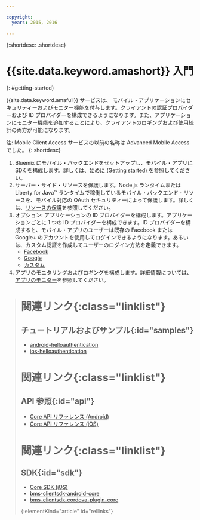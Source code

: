 ```yaml
---

copyright:
  years: 2015, 2016
  
---
```


{:shortdesc: .shortdesc}

# {{site.data.keyword.amashort}} 入門
       
{: #getting-started}

{{site.data.keyword.amafull}} サービスは、
モバイル・アプリケーションにセキュリティーおよびモニター機能を付与します。クライアントの認証プロバイダーおよび ID プロバイダーを構成できるようになります。また、アプリケーションにモニター機能を追加することにより、クライアントのロギングおよび使用統計の両方が可能になります。

注: Mobile Client Access サービスの以前の名称は Advanced Mobile Access でした。
{: shortdesc}

1. Bluemix にモバイル・バックエンドをセットアップし、モバイル・アプリに SDK を構成します。詳しくは、[始めに (Getting started) ](getting-started.html)を参照してください。
1. サーバー・サイド・リソースを保護します。Node.js ランタイムまたは Liberty for Java&trade; ランタイムで稼働しているモバイル・バックエンド・リソースを、モバイル対応の OAuth セキュリティーによって保護します。詳しくは、[リソースの保護](protecting-resources.html)を参照してください。
1. オプション: アプリケーションの ID プロバイダーを構成します。アプリケーションごとに 1 つの ID プロバイダーを構成できます。ID プロバイダーを構成すると、モバイル・アプリのユーザーは既存の Facebook または Google+ のアカウントを使用してログインできるようになります。あるいは、カスタム認証を作成してユーザーのログイン方法を定義できます。
   * [Facebook](facebook-auth-overview.html)
   * [Google](google-auth-overview.html)
   * [カスタム](custom-auth.html)
1. アプリのモニタリングおよびロギングを構成します。詳細情報については、[アプリのモニター](app-monitoring.html)を参照してください。


># 関連リンク{:class="linklist"}
>## チュートリアルおよびサンプル{:id="samples"}
>* [android-helloauthentication](https://github.com/ibm-bluemix-mobile-services/bms-samples-android-helloauthentication)
>* [ios-helloauthentication](https://github.com/ibm-bluemix-mobile-services/bms-samples-ios-helloauthentication)
>
># 関連リンク{:class="linklist"}
>## API 参照{:id="api"}
>* [Core API リファレンス (Android)](https://console.{DomainName}/docs/api/content/api/mobilefirst/android/core-api-doc/overview-summary.html)
>* [Core API リファレンス (iOS)](https://console.{DomainName}/docs/api/content/api/mobilefirst/ios/IMFCore_api-doc/html/index.html)
>
># 関連リンク{:class="linklist"}
>## SDK{:id="sdk"}
>* [Core SDK (iOS) ](https://hub.jazz.net/git/bluemixmobilesdk/imf-ios-sdk/archive?revstr=master)  
>* [bms-clientsdk-android-core](https://github.com/ibm-bluemix-mobile-services/bms-clientsdk-android-core)
>* [bms-clientsdk-cordova-plugin-core](https://github.com/ibm-bluemix-mobile-services/bms-clientsdk-cordova-plugin-core)
>
>{:elementKind="article" id="rellinks"}
